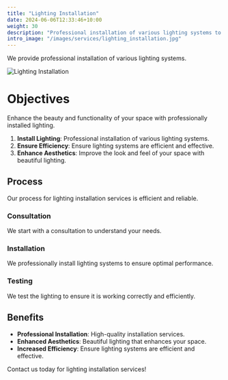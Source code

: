 ```yaml
---
title: "Lighting Installation"
date: 2024-06-06T12:33:46+10:00
weight: 30
description: "Professional installation of various lighting systems to enhance the beauty and functionality of your space."
intro_image: "/images/services/lighting_installation.jpg"
---
```


We provide professional installation of various lighting systems.

![Lighting Installation](/images/services/lighting_installation.jpg)

# Objectives

Enhance the beauty and functionality of your space with professionally installed lighting.

1. **Install Lighting**: Professional installation of various lighting systems.
2. **Ensure Efficiency**: Ensure lighting systems are efficient and effective.
3. **Enhance Aesthetics**: Improve the look and feel of your space with beautiful lighting.

## Process

Our process for lighting installation services is efficient and reliable.

### Consultation

We start with a consultation to understand your needs.

### Installation

We professionally install lighting systems to ensure optimal performance.

### Testing

We test the lighting to ensure it is working correctly and efficiently.

## Benefits

- **Professional Installation**: High-quality installation services.
- **Enhanced Aesthetics**: Beautiful lighting that enhances your space.
- **Increased Efficiency**: Ensure lighting systems are efficient and effective.

Contact us today for lighting installation services!
